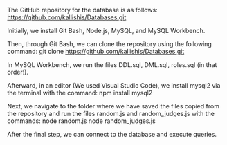 The GitHub repository for the database is as follows: 
https://github.com/kallishis/Databases.git

Initially, we install Git Bash, Node.js, MySQL, and MySQL Workbench.

Then, through Git Bash, we can clone the repository using the following command: 
git clone https://github.com/kallishis/Databases.git

In MySQL Workbench, we run the files DDL.sql, DML.sql, roles.sql (in that order!).

Afterward, in an editor (We used Visual Studio Code), we install mysql2 via the terminal with the command: 
npm install mysql2

Next, we navigate to the folder where we have saved the files copied from the repository and run the files random.js and random_judges.js with the commands:
node random.js
node random_judges.js

After the final step, we can connect to the database and execute queries.
